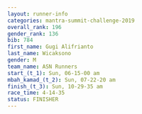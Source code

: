 ```yaml
---
layout: runner-info 
categories: mantra-summit-challenge-2019 
overall_rank: 196
gender_rank: 136
bib: 784
first_name: Gugi Alifrianto
last_name: Wicaksono
gender: M
team_name: ASN Runners
start_(t_1): Sun, 06-15-00 am
mbah_kamad_(t_2): Sun, 07-22-20 am
finish_(t_3): Sun, 10-29-35 am
race_time: 4-14-35
status: FINISHER
---
```

